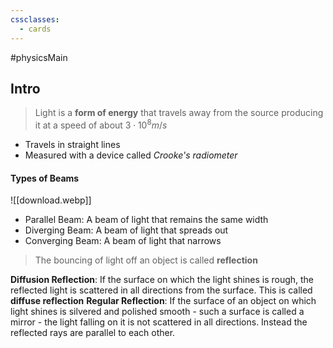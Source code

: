 ```yaml
---
cssclasses:
  - cards
---
```

#physicsMain 

## Intro
> Light is a **form of energy** that travels away from the source producing it at a speed of about $3 \cdot 10^8  m/s$ 
- Travels in straight lines
- Measured with a device called *Crooke's radiometer*

#### Types of Beams
 ![[download.webp]]
- Parallel Beam: A beam of light that remains the same width
- Diverging Beam: A beam of light that spreads out
- Converging Beam: A beam of light that narrows

> The bouncing of light off an object is called **reflection**

**Diffusion Reflection**: If the surface on which the light shines is rough, the reflected light is scattered in all directions from the surface. This is called **diffuse reflection**
**Regular Reflection**: If the surface of an object on which light shines is silvered and polished smooth - such a surface is called a mirror - the light falling on it is not scattered in all directions. Instead the reflected rays are parallel to each other.



